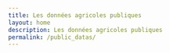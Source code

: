 ```yaml
---
title: Les données agricoles publiques
layout: home
description: Les données agricoles publiques
permalink: /public_datas/
---
```

